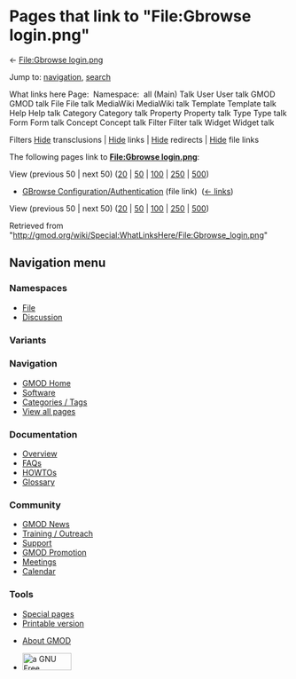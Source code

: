 <div id="mw-page-base" class="noprint">

</div>

<div id="mw-head-base" class="noprint">

</div>

<div id="content" class="mw-body" role="main">

<span id="top"></span>

<div id="mw-js-message" style="display:none;">

</div>



# <span dir="auto">Pages that link to "File:Gbrowse login.png"</span>

<div id="bodyContent">

<div id="contentSub">

← [File:Gbrowse
login.png](/wiki/File:Gbrowse_login.png "File:Gbrowse login.png")

</div>

<div id="jump-to-nav" class="mw-jump">

Jump to: [navigation](#mw-navigation), [search](#p-search)

</div>

<div id="mw-content-text">

What links here Page:  Namespace:  all (Main) Talk User User talk GMOD
GMOD talk File File talk MediaWiki MediaWiki talk Template Template talk
Help Help talk Category Category talk Property Property talk Type Type
talk Form Form talk Concept Concept talk Filter Filter talk Widget
Widget talk

Filters
[Hide](/mediawiki/index.php?title=Special:WhatLinksHere/File:Gbrowse_login.png&hidetrans=1 "Special:WhatLinksHere/File:Gbrowse login.png")
transclusions \|
[Hide](/mediawiki/index.php?title=Special:WhatLinksHere/File:Gbrowse_login.png&hidelinks=1 "Special:WhatLinksHere/File:Gbrowse login.png")
links \|
[Hide](/mediawiki/index.php?title=Special:WhatLinksHere/File:Gbrowse_login.png&hideredirs=1 "Special:WhatLinksHere/File:Gbrowse login.png")
redirects \|
[Hide](/mediawiki/index.php?title=Special:WhatLinksHere/File:Gbrowse_login.png&hideimages=1 "Special:WhatLinksHere/File:Gbrowse login.png")
file links

The following pages link to **[File:Gbrowse
login.png](/wiki/File:Gbrowse_login.png "File:Gbrowse login.png")**:

View (previous 50 \| next 50)
([20](/mediawiki/index.php?title=Special:WhatLinksHere/File:Gbrowse_login.png&limit=20 "Special:WhatLinksHere/File:Gbrowse login.png")
\|
[50](/mediawiki/index.php?title=Special:WhatLinksHere/File:Gbrowse_login.png&limit=50 "Special:WhatLinksHere/File:Gbrowse login.png")
\|
[100](/mediawiki/index.php?title=Special:WhatLinksHere/File:Gbrowse_login.png&limit=100 "Special:WhatLinksHere/File:Gbrowse login.png")
\|
[250](/mediawiki/index.php?title=Special:WhatLinksHere/File:Gbrowse_login.png&limit=250 "Special:WhatLinksHere/File:Gbrowse login.png")
\|
[500](/mediawiki/index.php?title=Special:WhatLinksHere/File:Gbrowse_login.png&limit=500 "Special:WhatLinksHere/File:Gbrowse login.png"))

- [GBrowse
  Configuration/Authentication](/wiki/GBrowse_Configuration/Authentication "GBrowse Configuration/Authentication")
  (file link) ‎ <span class="mw-whatlinkshere-tools">([←
  links](/mediawiki/index.php?title=Special:WhatLinksHere&target=GBrowse+Configuration%2FAuthentication "Special:WhatLinksHere"))</span>

View (previous 50 \| next 50)
([20](/mediawiki/index.php?title=Special:WhatLinksHere/File:Gbrowse_login.png&limit=20 "Special:WhatLinksHere/File:Gbrowse login.png")
\|
[50](/mediawiki/index.php?title=Special:WhatLinksHere/File:Gbrowse_login.png&limit=50 "Special:WhatLinksHere/File:Gbrowse login.png")
\|
[100](/mediawiki/index.php?title=Special:WhatLinksHere/File:Gbrowse_login.png&limit=100 "Special:WhatLinksHere/File:Gbrowse login.png")
\|
[250](/mediawiki/index.php?title=Special:WhatLinksHere/File:Gbrowse_login.png&limit=250 "Special:WhatLinksHere/File:Gbrowse login.png")
\|
[500](/mediawiki/index.php?title=Special:WhatLinksHere/File:Gbrowse_login.png&limit=500 "Special:WhatLinksHere/File:Gbrowse login.png"))

</div>

<div class="printfooter">

Retrieved from
"<http://gmod.org/wiki/Special:WhatLinksHere/File:Gbrowse_login.png>"

</div>

<div id="catlinks" class="catlinks catlinks-allhidden">

</div>

<div class="visualClear">

</div>

</div>

</div>

<div id="mw-navigation">

## Navigation menu

<div id="mw-head">



<div id="left-navigation">

<div id="p-namespaces" class="vectorTabs" role="navigation"
aria-labelledby="p-namespaces-label">

### Namespaces

- <span id="ca-nstab-image"><a href="/wiki/File:Gbrowse_login.png" accesskey="c"
  title="View the file page [c]">File</a></span>
- <span id="ca-talk"><a
  href="/mediawiki/index.php?title=File_talk:Gbrowse_login.png&amp;action=edit&amp;redlink=1"
  accesskey="t"
  title="Discussion about the content page [t]">Discussion</a></span>

</div>

<div id="p-variants" class="vectorMenu emptyPortlet" role="navigation"
aria-labelledby="p-variants-label">

### 

### Variants[](#)

<div class="menu">

</div>

</div>

</div>

<div id="right-navigation">





</div>



</div>

</div>

</div>

<div id="mw-panel">

<div id="p-logo" role="banner">

<a href="/wiki/Main_Page"
style="background-image: url(http://gmod.org/images/GMOD-cogs.png);"
title="Visit the main page"></a>

</div>

<div id="p-Navigation" class="portal" role="navigation"
aria-labelledby="p-Navigation-label">

### Navigation

<div class="body">

- <span id="n-GMOD-Home">[GMOD Home](/wiki/Main_Page)</span>
- <span id="n-Software">[Software](/wiki/GMOD_Components)</span>
- <span id="n-Categories-.2F-Tags">[Categories /
  Tags](/wiki/Categories)</span>
- <span id="n-View-all-pages">[View all
  pages](/wiki/Special:AllPages)</span>

</div>

</div>

<div id="p-Documentation" class="portal" role="navigation"
aria-labelledby="p-Documentation-label">

### Documentation

<div class="body">

- <span id="n-Overview">[Overview](/wiki/Overview)</span>
- <span id="n-FAQs">[FAQs](/wiki/Category:FAQ)</span>
- <span id="n-HOWTOs">[HOWTOs](/wiki/Category:HOWTO)</span>
- <span id="n-Glossary">[Glossary](/wiki/Glossary)</span>

</div>

</div>

<div id="p-Community" class="portal" role="navigation"
aria-labelledby="p-Community-label">

### Community

<div class="body">

- <span id="n-GMOD-News">[GMOD News](/wiki/GMOD_News)</span>
- <span id="n-Training-.2F-Outreach">[Training /
  Outreach](/wiki/Training_and_Outreach)</span>
- <span id="n-Support">[Support](/wiki/Support)</span>
- <span id="n-GMOD-Promotion">[GMOD
  Promotion](/wiki/GMOD_Promotion)</span>
- <span id="n-Meetings">[Meetings](/wiki/Meetings)</span>
- <span id="n-Calendar">[Calendar](/wiki/Calendar)</span>

</div>

</div>

<div id="p-tb" class="portal" role="navigation"
aria-labelledby="p-tb-label">

### Tools

<div class="body">

- <span id="t-specialpages"><a href="/wiki/Special:SpecialPages" accesskey="q"
  title="A list of all special pages [q]">Special pages</a></span>
- <span id="t-print"><a
  href="/mediawiki/index.php?title=Special:WhatLinksHere/File:Gbrowse_login.png&amp;printable=yes"
  rel="alternate" accesskey="p"
  title="Printable version of this page [p]">Printable version</a></span>

</div>

</div>

</div>

</div>

<div id="footer" role="contentinfo">

- <span id="footer-places-about">[About
  GMOD](/wiki/GMOD:About "GMOD:About")</span>

<!-- -->

- <span id="footer-copyrightico">[<img src="http://www.gnu.org/graphics/gfdl-logo-small.png" width="88"
  height="31" alt="a GNU Free Documentation License" />](http://www.gnu.org/licenses/fdl-1.3.html)</span>




</div>
